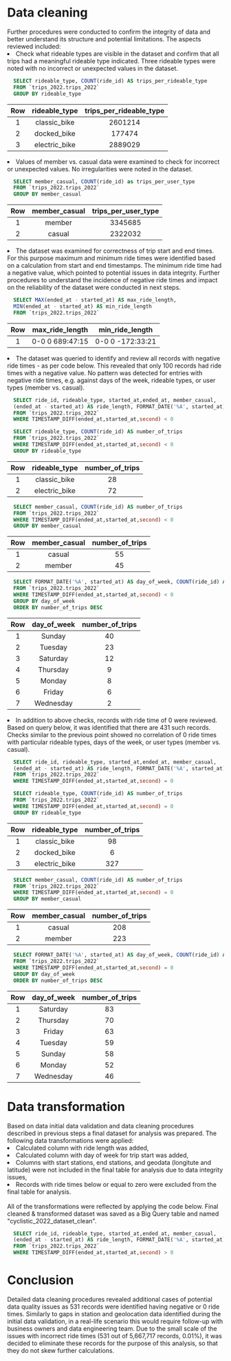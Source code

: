<h1>Data cleaning</h1>
Further procedures were conducted to confirm the integrity of data and better understand its structure and potential limitations. The aspects reviewed included:
<li>Check what rideable types are visible in the dataset and confirm that all trips had a meaningful rideable type indicated. Three rideable types were noted with no incorrect or unexpected values in the dataset.</li>

```sql
  SELECT rideable_type, COUNT(ride_id) AS trips_per_rideable_type
  FROM `trips_2022.trips_2022`
  GROUP BY rideable_type
```
|Row|rideable_type|trips_per_rideable_type|
|:-:|:-:|:-:|
|1|classic_bike|2601214|
|2|docked_bike|177474|
|3|electric_bike|2889029|

<li>Values of member vs. casual data were examined to check for incorrect or unexpected values. No irregularities were noted in the dataset.</li>

```sql
  SELECT member_casual, COUNT(ride_id) as trips_per_user_type
  FROM `trips_2022.trips_2022`
  GROUP BY member_casual
```

|Row|member_casual|trips_per_user_type|
|:-:|:-:|:-:|
|1|member|3345685|
|2|casual|2322032|

<li>The dataset was examined for correctness of trip start and end times. For this purpose maximum and minimum ride times were identified based on a calculation from start and end timestamps. The minimum ride time had a negative value, which pointed to potential issues in data integrity. Further procedures to understand the incidence of negative ride times and impact on the reliability of the dataset were conducted in next steps.</li>

```sql
  SELECT MAX(ended_at - started_at) AS max_ride_length,
  MIN(ended_at - started_at) AS min_ride_length
  FROM `trips_2022.trips_2022`
```

|Row|max_ride_length|min_ride_length|
|:-:|:-:|:-:|
|1|0-0 0 689:47:15|0-0 0 -172:33:21|

<li>The dataset was queried to identify and review all records with negative ride times - as per code below. This revealed that only 100 records had ride times with a negative value. No pattern was detected for entries with negative ride times, e.g. against days of the week, rideable types, or user types (member vs. casual).</li>

```sql
  SELECT ride_id, rideable_type, started_at,ended_at, member_casual,
  (ended_at - started_at) AS ride_length, FORMAT_DATE('%A', started_at) AS day_of_week
  FROM `trips_2022.trips_2022`
  WHERE TIMESTAMP_DIFF(ended_at,started_at,second) < 0
```

```sql
  SELECT rideable_type, COUNT(ride_id) AS number_of_trips
  FROM `trips_2022.trips_2022`
  WHERE TIMESTAMP_DIFF(ended_at,started_at,second) < 0
  GROUP BY rideable_type
```

|Row|rideable_type|number_of_trips|
|:-:|:-:|:-:|
|1|classic_bike|28|
|2|electric_bike|72|


```sql
  SELECT member_casual, COUNT(ride_id) AS number_of_trips
  FROM `trips_2022.trips_2022`
  WHERE TIMESTAMP_DIFF(ended_at,started_at,second) < 0
  GROUP BY member_casual
```

|Row|member_casual|number_of_trips|
|:-:|:-:|:-:|
|1|casual|55|
|2|member|45|

```sql
  SELECT FORMAT_DATE('%A', started_at) AS day_of_week, COUNT(ride_id) AS number_of_trips
  FROM `trips_2022.trips_2022`
  WHERE TIMESTAMP_DIFF(ended_at,started_at,second) < 0
  GROUP BY day_of_week
  ORDER BY number_of_trips DESC
```

|Row|day_of_week|number_of_trips|
|:-:|:-:|:-:|
|1|Sunday|40|
|2|Tuesday|23|
|3|Saturday|12|
|4|Thursday|9|
|5|Monday|8|
|6|Friday|6|
|7|Wednesday|2|

<li>In addition to above checks, records with ride time of 0 were reviewed. Based on query below, it was identified that there are 431 such records. Checks similar to the previous point showed no correlation of 0 ride times with particular rideable types, days of the week, or user types (member vs. casual).</li>

```sql
  SELECT ride_id, rideable_type, started_at,ended_at, member_casual,
  (ended_at - started_at) AS ride_length, FORMAT_DATE('%A', started_at) AS day_of_week
  FROM `trips_2022.trips_2022`
  WHERE TIMESTAMP_DIFF(ended_at,started_at,second) = 0
```

```sql
  SELECT rideable_type, COUNT(ride_id) AS number_of_trips
  FROM `trips_2022.trips_2022`
  WHERE TIMESTAMP_DIFF(ended_at,started_at,second) = 0
  GROUP BY rideable_type
```

|Row|rideable_type|number_of_trips|
|:-:|:-:|:-:|
|1|classic_bike|98|
|2|docked_bike|6|
|3|electric_bike|327|


```sql
  SELECT member_casual, COUNT(ride_id) AS number_of_trips
  FROM `trips_2022.trips_2022`
  WHERE TIMESTAMP_DIFF(ended_at,started_at,second) = 0
  GROUP BY member_casual
```

|Row|member_casual|number_of_trips|
|:-:|:-:|:-:|
|1|casual|208|
|2|member|223|

```sql
  SELECT FORMAT_DATE('%A', started_at) AS day_of_week, COUNT(ride_id) AS number_of_trips
  FROM `trips_2022.trips_2022`
  WHERE TIMESTAMP_DIFF(ended_at,started_at,second) = 0
  GROUP BY day_of_week
  ORDER BY number_of_trips DESC
```


|Row|day_of_week|number_of_trips|
|:-:|:-:|:-:|
|1|Saturday|83|
|2|Thursday|70|
|3|Friday|63|
|4|Tuesday|59|
|5|Sunday|58|
|6|Monday|52|
|7|Wednesday|46|

<h1>Data transformation</h1>
Based on data initial data validation and data cleaning procedures described in previous steps a final dataset for analysis was prepared. The following data transformations were applied:
<li>Calculated column with ride length was added,</li>
<li>Calculated column with day of week for trip start was added,</li>
<li>Columns with start stations, end stations, and geodata (longitute and latitude) were not included in the final table for analysis due to data integrity issues,</li>
<li>Records with ride times below or equal to zero were excluded from the final table for analysis.</li>
<br>
All of the transformations were reflected by applying the code below. Final cleaned & transformed dataset was saved as a Big Query table and named "cyclistic_2022_dataset_clean".

```sql
  SELECT ride_id, rideable_type, started_at,ended_at, member_casual,
  (ended_at - started_at) AS ride_length, FORMAT_DATE('%A', started_at) AS day_of_week
  FROM `trips_2022.trips_2022`
  WHERE TIMESTAMP_DIFF(ended_at,started_at,second) > 0
```

<h1>Conclusion</h1>
Detailed data cleaning procedures revealed additional cases of potential data quality issues as 531 records were identified having negative or 0 ride times. Similarly to gaps in station and geolocation data identified during the initial data validation, in a real-life scenario this would require follow-up with business owners and data engineering team. Due to the small scale of the issues with incorrect ride times (531 out of 5,667,717 records, 0.01%), it was decided to eliminate these records for the purpose of this analysis, so that they do not skew further calculations.
